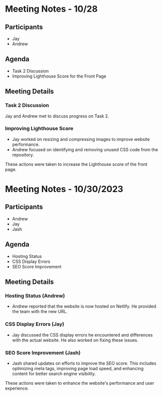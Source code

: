 # Meeting Notes - 10/28

## Participants
- Jay
- Andrew

## Agenda
- Task 2 Discussion
- Improving Lighthouse Score for the Front Page

## Meeting Details

### Task 2 Discussion
Jay and Andrew met to discuss progress on Task 2.

### Improving Lighthouse Score
- Jay worked on resizing and compressing images to improve website performance.
- Andrew focused on identifying and removing unused CSS code from the repository.

These actions were taken to increase the Lighthouse score of the front page.


# Meeting Notes - 10/30/2023

## Participants
- Andrew
- Jay
- Jash

## Agenda
- Hosting Status
- CSS Display Errors
- SEO Score Improvement

## Meeting Details

### Hosting Status (Andrew)
- Andrew reported that the website is now hosted on Netlify. He provided the team with the new URL.

### CSS Display Errors (Jay)
- Jay discussed the CSS display errors he encountered and differences with the actual website. He also worked on fixing these issues.

### SEO Score Improvement (Jash)
- Jash shared updates on efforts to improve the SEO score. This includes optimizing meta tags, improving page load speed, and enhancing content for better search engine visibility.

These actions were taken to enhance the website's performance and user experience.
